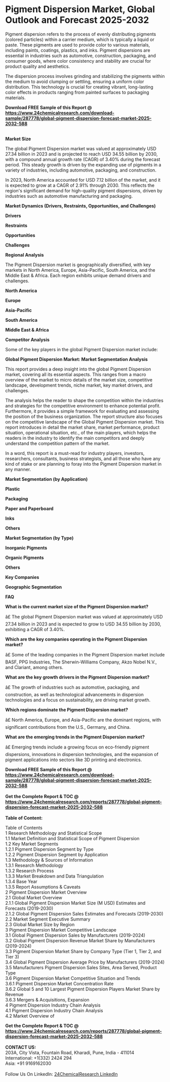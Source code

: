 <h1>Pigment Dispersion Market, Global Outlook and Forecast 2025-2032</h1><p>Pigment dispersion refers to the process of evenly distributing pigments (colored particles) within a carrier medium, which is typically a liquid or paste. These pigments are used to provide color to various materials, including paints, coatings, plastics, and inks. Pigment dispersions are essential in industries such as automotive, construction, packaging, and consumer goods, where color consistency and stability are crucial for product quality and aesthetics.</p><p>
</p><p>The dispersion process involves grinding and stabilizing the pigments within the medium to avoid clumping or settling, ensuring a uniform color distribution. This technology is crucial for creating vibrant, long-lasting color effects in products ranging from painted surfaces to packaging materials.</p><div><b>Download FREE Sample of this Report @ 
            <a href="https://www.24chemicalresearch.com/download-sample/287778/global-pigment-dispersion-forecast-market-2025-2032-588">
            https://www.24chemicalresearch.com/download-sample/287778/global-pigment-dispersion-forecast-market-2025-2032-588</a></b></div><br><p>
<strong>Market Size</strong></p><p>
</p><p>The global Pigment Dispersion market was valued at approximately USD 27.34 billion in 2023 and is projected to reach USD 34.55 billion by 2030, with a compound annual growth rate (CAGR) of 3.40% during the forecast period. This steady growth is driven by the expanding use of pigments in a variety of industries, including automotive, packaging, and construction.</p><p>
</p><p>In 2023, North America accounted for USD 7.12 billion of the market, and it is expected to grow at a CAGR of 2.91% through 2030. This reflects the region's significant demand for high-quality pigment dispersions, driven by industries such as automotive manufacturing and packaging.</p><p>
<strong>Market Dynamics (Drivers, Restraints, Opportunities, and Challenges)</strong></p><p>
<strong>Drivers</strong></p><p>
</p><p>
<strong>Restraints</strong></p><p>
</p><p>
<strong>Opportunities</strong></p><p>
</p><p>
<strong>Challenges</strong></p><p>
</p><p>
<strong>Regional Analysis</strong></p><p>
</p><p>The Pigment Dispersion market is geographically diversified, with key markets in North America, Europe, Asia-Pacific, South America, and the Middle East &amp; Africa. Each region exhibits unique demand drivers and challenges.</p><p>
<strong>North America</strong></p><p>
</p><p>
<strong>Europe</strong></p><p>
</p><p>
<strong>Asia-Pacific</strong></p><p>
</p><p>
<strong>South America</strong></p><p>
</p><p>
<strong>Middle East &amp; Africa</strong></p><p>
</p><p>
<strong>Competitor Analysis</strong></p><p>
</p><p>Some of the key players in the global Pigment Dispersion market include:</p><p>
</p><p>
<strong>Global Pigment Dispersion Market: Market Segmentation Analysis</strong></p><p>
</p><p>This report provides a deep insight into the global Pigment Dispersion market, covering all its essential aspects. This ranges from a macro overview of the market to micro details of the market size, competitive landscape, development trends, niche market, key market drivers, and challenges.</p><p>
</p><p>The analysis helps the reader to shape the competition within the industries and strategies for the competitive environment to enhance potential profit. Furthermore, it provides a simple framework for evaluating and assessing the position of the business organization. The report structure also focuses on the competitive landscape of the Global Pigment Dispersion market. This report introduces in detail the market share, market performance, product situation, operational situation, etc., of the main players, which helps the readers in the industry to identify the main competitors and deeply understand the competition pattern of the market.</p><p>
</p><p>In a word, this report is a must-read for industry players, investors, researchers, consultants, business strategists, and all those who have any kind of stake or are planning to foray into the Pigment Dispersion market in any manner.</p><p>
<strong>Market Segmentation (by Application)</strong></p><p>
</p><p><strong>Plastic</strong></p><p>
<strong>Packaging</strong></p><p>
<strong>Paper and Paperboard</strong></p><p>
<strong>Inks</strong></p><p>
<strong>Others</strong></p><p>
<strong>Market Segmentation (by Type)</strong></p><p>
</p><p><strong>Inorganic Pigments</strong></p><p>
<strong>Organic Pigments</strong></p><p>
<strong>Others</strong></p><p>
<strong>Key Companies</strong></p><p>
</p><p>
<strong>Geographic Segmentation</strong></p><p>
</p><p>
<strong>FAQ</strong></p><p>
</p><p><strong>What is the current market size of the Pigment Dispersion market?</strong></p><p>
â£ The global Pigment Dispersion market was valued at approximately USD 27.34 billion in 2023 and is expected to grow to USD 34.55 billion by 2030, exhibiting a CAGR of 3.40%.</p><p>
</p><p><strong>Which are the key companies operating in the Pigment Dispersion market?</strong></p><p>
â£ Some of the leading companies in the Pigment Dispersion market include BASF, PPG Industries, The Sherwin-Williams Company, Akzo Nobel N.V., and Clariant, among others.</p><p>
</p><p><strong>What are the key growth drivers in the Pigment Dispersion market?</strong></p><p>
â£ The growth of industries such as automotive, packaging, and construction, as well as technological advancements in dispersion technologies and a focus on sustainability, are driving market growth.</p><p>
</p><p><strong>Which regions dominate the Pigment Dispersion market?</strong></p><p>
â£ North America, Europe, and Asia-Pacific are the dominant regions, with significant contributions from the U.S., Germany, and China.</p><p>
</p><p><strong>What are the emerging trends in the Pigment Dispersion market?</strong></p><p>
â£ Emerging trends include a growing focus on eco-friendly pigment dispersions, innovations in dispersion technologies, and the expansion of pigment applications into sectors like 3D printing and electronics.</p><div><b>Download FREE Sample of this Report @ 
            <a href="https://www.24chemicalresearch.com/download-sample/287778/global-pigment-dispersion-forecast-market-2025-2032-588">
            https://www.24chemicalresearch.com/download-sample/287778/global-pigment-dispersion-forecast-market-2025-2032-588</a></b></div><br><div><b>Get the Complete Report & TOC @ 
            <a href="https://www.24chemicalresearch.com/reports/287778/global-pigment-dispersion-forecast-market-2025-2032-588">
            https://www.24chemicalresearch.com/reports/287778/global-pigment-dispersion-forecast-market-2025-2032-588</a></b></div><br>
            <b>Table of Content:</b><p>Table of Contents<br />
1 Research Methodology and Statistical Scope<br />
1.1 Market Definition and Statistical Scope of Pigment Dispersion<br />
1.2 Key Market Segments<br />
1.2.1 Pigment Dispersion Segment by Type<br />
1.2.2 Pigment Dispersion Segment by Application<br />
1.3 Methodology & Sources of Information<br />
1.3.1 Research Methodology<br />
1.3.2 Research Process<br />
1.3.3 Market Breakdown and Data Triangulation<br />
1.3.4 Base Year<br />
1.3.5 Report Assumptions & Caveats<br />
2 Pigment Dispersion Market Overview<br />
2.1 Global Market Overview<br />
2.1.1 Global Pigment Dispersion Market Size (M USD) Estimates and Forecasts (2019-2030)<br />
2.1.2 Global Pigment Dispersion Sales Estimates and Forecasts (2019-2030)<br />
2.2 Market Segment Executive Summary<br />
2.3 Global Market Size by Region<br />
3 Pigment Dispersion Market Competitive Landscape<br />
3.1 Global Pigment Dispersion Sales by Manufacturers (2019-2024)<br />
3.2 Global Pigment Dispersion Revenue Market Share by Manufacturers (2019-2024)<br />
3.3 Pigment Dispersion Market Share by Company Type (Tier 1, Tier 2, and Tier 3)<br />
3.4 Global Pigment Dispersion Average Price by Manufacturers (2019-2024)<br />
3.5 Manufacturers Pigment Dispersion Sales Sites, Area Served, Product Type<br />
3.6 Pigment Dispersion Market Competitive Situation and Trends<br />
3.6.1 Pigment Dispersion Market Concentration Rate<br />
3.6.2 Global 5 and 10 Largest Pigment Dispersion Players Market Share by Revenue<br />
3.6.3 Mergers & Acquisitions, Expansion<br />
4 Pigment Dispersion Industry Chain Analysis<br />
4.1 Pigment Dispersion Industry Chain Analysis<br />
4.2 Market Overview of</p><div><b>Get the Complete Report & TOC @ 
            <a href="https://www.24chemicalresearch.com/reports/287778/global-pigment-dispersion-forecast-market-2025-2032-588">
            https://www.24chemicalresearch.com/reports/287778/global-pigment-dispersion-forecast-market-2025-2032-588</a></b></div><br><b>CONTACT US:</b><br>
            203A, City Vista, Fountain Road, Kharadi, Pune, India - 411014<br>
            International: +1(332) 2424 294<br>
            Asia: +91 9169162030 <br><br>
            Follow Us On LinkedIn: <a href="https://www.linkedin.com/company/24chemicalresearch/">24ChemicalResearch LinkedIn</a>